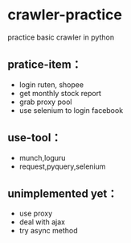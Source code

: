 # crawler-practice
practice basic crawler in python

## pratice-item：
  * login ruten, shopee
  * get monthly stock report
  * grab proxy pool
  * use selenium to login facebook

## use-tool：
  * munch,loguru
  * request,pyquery,selenium

## unimplemented yet：
  * use proxy
  * deal with ajax
  * try async method
